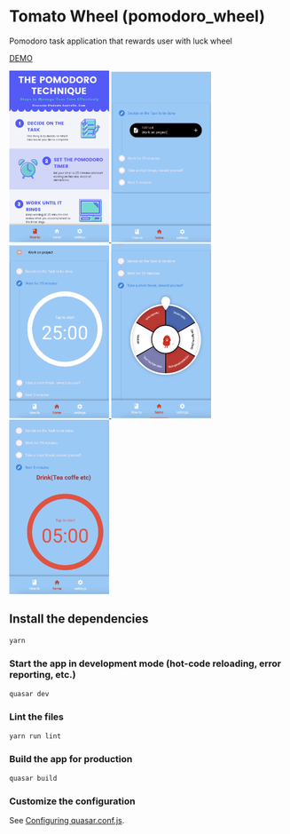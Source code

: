 # Tomato Wheel (pomodoro_wheel)

Pomodoro task application that rewards user with luck wheel

[DEMO](https://emingenc.github.io/pomodoro_wheel)

<a href='https://emingenc.github.io/pomodoro_wheel' target="_blank" align="center">
  <img src="./images/img1.png" width="180" title="how tot">
  <img src="./images/img2.png" width="180" alt="">
  <img src="./images/img3.png" width="180" alt="">
  <img src="./images/img4.png" width="180" alt="">
  <img src="./images/img5.png" width="180" alt="">
</a>

## Install the dependencies
```bash
yarn
```

### Start the app in development mode (hot-code reloading, error reporting, etc.)
```bash
quasar dev
```

### Lint the files
```bash
yarn run lint
```

### Build the app for production
```bash
quasar build
```

### Customize the configuration
See [Configuring quasar.conf.js](https://v2.quasar.dev/quasar-cli/quasar-conf-js).
